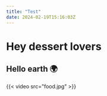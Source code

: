 ```yaml
---
title: "Test"
date: 2024-02-19T15:16:03Z
---
```


# Hey dessert lovers

## Hello earth 🌍

{{< video src="food.jpg" >}}
